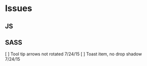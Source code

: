 # Issues

## JS

## SASS
[ ] Tool tip arrows not rotated 7/24/15
[ ] Toast item, no drop shadow 7/24/15